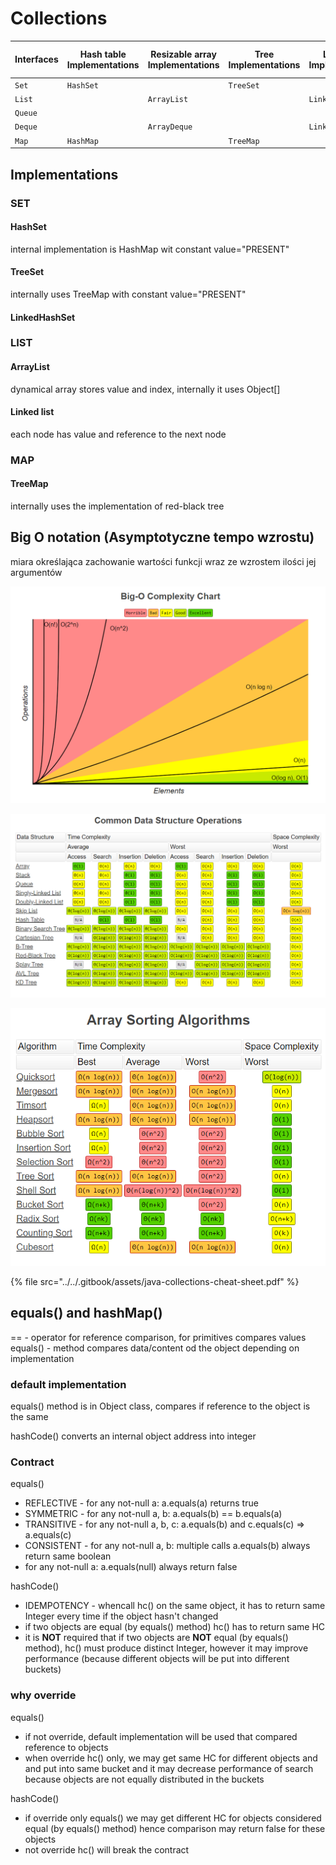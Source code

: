 # Collections



| Interfaces | Hash table Implementations | Resizable array Implementations | Tree Implementations | Linked list Implementations | Hash table + Linked list Implementations |
| ---------- | -------------------------- | ------------------------------- | -------------------- | --------------------------- | ---------------------------------------- |
| `Set`      | `HashSet`                  |                                 | `TreeSet`            |                             | `LinkedHashSet`                          |
| `List`     |                            | `ArrayList`                     |                      | `LinkedList`                |                                          |
| `Queue`    |                            |                                 |                      |                             |                                          |
| `Deque`    |                            | `ArrayDeque`                    |                      | `LinkedList`                |                                          |
| `Map`      | `HashMap`                  |                                 | `TreeMap`            |                             | `LinkedHashMap`                          |

## Implementations

### SET

#### HashSet

internal implementation is HashMap wit constant value="PRESENT"

#### TreeSet

internally uses TreeMap with constant value="PRESENT"

#### LinkedHashSet

### LIST

#### ArrayList

dynamical array stores value and index, internally it uses Object\[]

#### Linked list

each node has value and reference to the next node



### MAP

#### TreeMap

internally uses the implementation of red-black tree

## Big O notation (**Asymptotyczne tempo wzrostu)**

miara określająca zachowanie wartości funkcji wraz ze wzrostem ilości jej argumentów

![Big-O Complexity Chart](../../.gitbook/assets/image.png)

![Common Data Structure Operations](<../../.gitbook/assets/image (3) (2).png>)

![Array Sorting Algorithms](<../../.gitbook/assets/image (5).png>)

{% file src="../../.gitbook/assets/java-collections-cheat-sheet.pdf" %}

## equals() and hashMap()

\==  - operator for reference comparison, for primitives compares values\
equals() - method compares data/content od the object depending on implementation

### default implementation

equals() method is in Object class, compares if reference to the object is the same

hashCode() converts an internal object address into integer

### Contract

equals()

* REFLECTIVE - for any not-null a: a.equals(a) returns true
* SYMMETRIC - for any not-null a, b: a.equals(b) == b.equals(a)
* TRANSITIVE - for any not-null a, b, c: a.equals(b) and c.equals(c) => a.equals(c)
* CONSISTENT - for any not-null a, b: multiple calls a.equals(b) always return same boolean
* for any not-null a: a.equals(null) always return false

hashCode()

* IDEMPOTENCY - whencall hc() on the same object, it has to return same Integer every time if the object hasn't changed
* if two objects are equal (by equals() method) hc() has to return same HC
* it is **NOT** required that if two objects are **NOT** equal (by equals() method), hc() must produce distinct Integer, however it may improve performance (because different objects will be put into different buckets)&#x20;

### why override

equals()

* if not override, default implementation will be used that compared reference to objects
* when override hc() only, we may get same HC for different objects and and put into same bucket and it may decrease performance of search because objects are not equally distributed in the buckets

hashCode()

* if override only equals() we may get different HC for objects considered equal (by equals() method) hence comparison may return false for these objects
* not override hc() will break the contract
